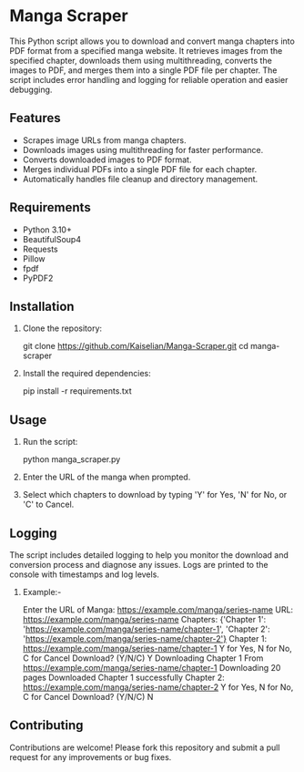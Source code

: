 # Manga Scraper

This Python script allows you to download and convert manga chapters into PDF format from a specified manga website. It retrieves images from the specified chapter, downloads them using multithreading, converts the images to PDF, and merges them into a single PDF file per chapter. The script includes error handling and logging for reliable operation and easier debugging.

## Features

- Scrapes image URLs from manga chapters.
- Downloads images using multithreading for faster performance.
- Converts downloaded images to PDF format.
- Merges individual PDFs into a single PDF file for each chapter.
- Automatically handles file cleanup and directory management.

## Requirements

- Python 3.10+
- BeautifulSoup4
- Requests
- Pillow
- fpdf
- PyPDF2

## Installation

1. Clone the repository:

   git clone https://github.com/Kaiselian/Manga-Scraper.git
   cd manga-scraper

2. Install the required dependencies:

   pip install -r requirements.txt

## Usage

1. Run the script:

   python manga_scraper.py

2. Enter the URL of the manga when prompted.

3. Select which chapters to download by typing 'Y' for Yes, 'N' for No, or 'C' to Cancel.

## Logging 

The script includes detailed logging to help you monitor the download and conversion process and diagnose any issues. Logs are printed to the console with timestamps and log levels.

1. Example:-

	Enter the URL of Manga: https://example.com/manga/series-name
	URL: https://example.com/manga/series-name
	Chapters: {'Chapter 1': 'https://example.com/manga/series-name/chapter-1', 'Chapter 2': 'https://example.com/manga/series-name/chapter-2'}
	Chapter 1: https://example.com/manga/series-name/chapter-1
	Y for Yes, N for No, C for Cancel
	Download? (Y/N/C) Y
	Downloading Chapter 1 From https://example.com/manga/series-name/chapter-1
	Downloading 20 pages
	Downloaded Chapter 1 successfully
	Chapter 2: https://example.com/manga/series-name/chapter-2
	Y for Yes, N for No, C for Cancel
	Download? (Y/N/C) N

## Contributing

Contributions are welcome! Please fork this repository and submit a pull request for any improvements or bug fixes.